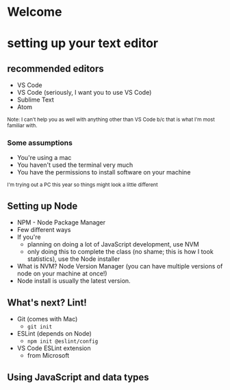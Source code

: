 # Welcome

# setting up your text editor

## recommended editors
 - VS Code
 - VS Code (seriously, I want you to use VS Code)
 - Sublime Text
 - Atom

 <small>Note: I can't help you as well with anything other than VS Code b/c that is what I'm most familiar with. </small>

### Some assumptions

- You're using a mac
- You haven't used the terminal very much
- You have the permissions to install software on your machine

<small> I'm trying out a PC this year so things might look a little different</small>

## Setting up Node

- NPM - Node Package Manager
- Few different ways
- If you're
    - planning on doing a lot of JavaScript development, use NVM
    - only doing this to complete the class (no shame; this is how I took statistics), use the Node installer
- What is NVM? Node Version Manager (you can have multiple versions of node on your machine at once!)
- Node install is usually the latest version.

## What's next? Lint!

- Git (comes with Mac)
    - `git init`
- ESLint (depends on Node)
    - `npm init
 @eslint/config`
 - VS Code ESLint extension
    - from Microsoft

## Using JavaScript and data types